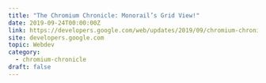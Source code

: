 ```yaml
---
title: "The Chromium Chronicle: Monorail’s Grid View!"
date: 2019-09-24T00:00:00Z
link: https://developers.google.com/web/updates/2019/09/chromium-chronicle-6?utm_medium=RSS&utm_source=hune
site: developers.google.com
topic: Webdev
category:
  - chromium-chronicle
draft: false
---
```

